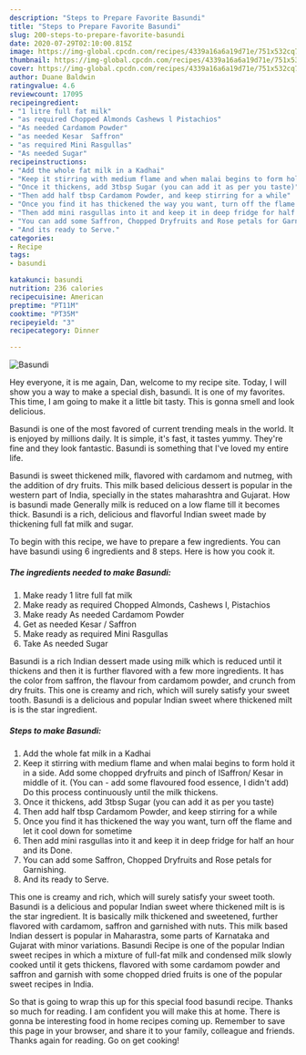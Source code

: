 ```yaml
---
description: "Steps to Prepare Favorite Basundi"
title: "Steps to Prepare Favorite Basundi"
slug: 200-steps-to-prepare-favorite-basundi
date: 2020-07-29T02:10:00.815Z
image: https://img-global.cpcdn.com/recipes/4339a16a6a19d71e/751x532cq70/basundi-recipe-main-photo.jpg
thumbnail: https://img-global.cpcdn.com/recipes/4339a16a6a19d71e/751x532cq70/basundi-recipe-main-photo.jpg
cover: https://img-global.cpcdn.com/recipes/4339a16a6a19d71e/751x532cq70/basundi-recipe-main-photo.jpg
author: Duane Baldwin
ratingvalue: 4.6
reviewcount: 17095
recipeingredient:
- "1 litre full fat milk"
- "as required Chopped Almonds Cashews l Pistachios"
- "As needed Cardamom Powder"
- "as needed Kesar  Saffron"
- "as required Mini Rasgullas"
- "As needed Sugar"
recipeinstructions:
- "Add the whole fat milk in a Kadhai"
- "Keep it stirring with medium flame and when malai begins to form hold it in a side. Add some chopped dryfruits and pinch of lSaffron/ Kesar in middle of it. (You can  add some flavoured food essence, I didn&#39;t add) Do this process continuously until the milk thickens."
- "Once it thickens, add 3tbsp Sugar (you can add it as per you taste)"
- "Then add half tbsp Cardamom Powder, and keep stirring for a while"
- "Once you find it has thickened the way you want, turn off the flame and let it cool down for sometime"
- "Then add mini rasgullas into it and keep it in deep fridge for half an hour and its Done."
- "You can add some Saffron, Chopped Dryfruits and Rose petals for Garnishing."
- "And its ready to Serve."
categories:
- Recipe
tags:
- basundi

katakunci: basundi 
nutrition: 236 calories
recipecuisine: American
preptime: "PT11M"
cooktime: "PT35M"
recipeyield: "3"
recipecategory: Dinner

---
```



![Basundi](https://img-global.cpcdn.com/recipes/4339a16a6a19d71e/751x532cq70/basundi-recipe-main-photo.jpg)

Hey everyone, it is me again, Dan, welcome to my recipe site. Today, I will show you a way to make a special dish, basundi. It is one of my favorites. This time, I am going to make it a little bit tasty. This is gonna smell and look delicious.

Basundi is one of the most favored of current trending meals in the world. It is enjoyed by millions daily. It is simple, it's fast, it tastes yummy. They're fine and they look fantastic. Basundi is something that I've loved my entire life.

Basundi is sweet thickened milk, flavored with cardamom and nutmeg, with the addition of dry fruits. This milk based delicious dessert is popular in the western part of India, specially in the states maharashtra and Gujarat. How is basundi made Generally milk is reduced on a low flame till it becomes thick. Basundi is a rich, delicious and flavorful Indian sweet made by thickening full fat milk and sugar.


To begin with this recipe, we have to prepare a few ingredients. You can have basundi using 6 ingredients and 8 steps. Here is how you cook it.

<!--inarticleads1-->

##### The ingredients needed to make Basundi:

1. Make ready 1 litre full fat milk
1. Make ready as required Chopped Almonds, Cashews l, Pistachios
1. Make ready As needed Cardamom Powder
1. Get as needed Kesar / Saffron
1. Make ready as required Mini Rasgullas
1. Take As needed Sugar


Basundi is a rich Indian dessert made using milk which is reduced until it thickens and then it is further flavored with a few more ingredients. It has the color from saffron, the flavour from cardamom powder, and crunch from dry fruits. This one is creamy and rich, which will surely satisfy your sweet tooth. Basundi is a delicious and popular Indian sweet where thickened milt is is the star ingredient. 

<!--inarticleads2-->

##### Steps to make Basundi:

1. Add the whole fat milk in a Kadhai
1. Keep it stirring with medium flame and when malai begins to form hold it in a side. Add some chopped dryfruits and pinch of lSaffron/ Kesar in middle of it. (You can  - add some flavoured food essence, I didn&#39;t add) Do this process continuously until the milk thickens.
1. Once it thickens, add 3tbsp Sugar (you can add it as per you taste)
1. Then add half tbsp Cardamom Powder, and keep stirring for a while
1. Once you find it has thickened the way you want, turn off the flame and let it cool down for sometime
1. Then add mini rasgullas into it and keep it in deep fridge for half an hour and its Done.
1. You can add some Saffron, Chopped Dryfruits and Rose petals for Garnishing.
1. And its ready to Serve.


This one is creamy and rich, which will surely satisfy your sweet tooth. Basundi is a delicious and popular Indian sweet where thickened milt is is the star ingredient. It is basically milk thickened and sweetened, further flavored with cardamom, saffron and garnished with nuts. This milk based Indian dessert is popular in Maharastra, some parts of Karnataka and Gujarat with minor variations. Basundi Recipe is one of the popular Indian sweet recipes in which a mixture of full-fat milk and condensed milk slowly cooked until it gets thickens, flavored with some cardamom powder and saffron and garnish with some chopped dried fruits is one of the popular sweet recipes in India. 

So that is going to wrap this up for this special food basundi recipe. Thanks so much for reading. I am confident you will make this at home. There is gonna be interesting food in home recipes coming up. Remember to save this page in your browser, and share it to your family, colleague and friends. Thanks again for reading. Go on get cooking!
